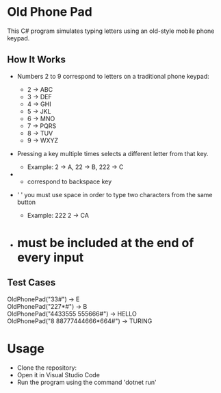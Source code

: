 # Old Phone Pad

This C# program simulates typing letters using an old-style mobile phone keypad.

## How It Works
- Numbers 2 to 9 correspond to letters on a traditional phone keypad:
  - 2 → ABC
  - 3 → DEF
  - 4 → GHI
  - 5 → JKL
  - 6 → MNO
  - 7 → PQRS
  - 8 → TUV
  - 9 → WXYZ

- Pressing a key multiple times selects a different letter from that key.
  - Example: 2 → A, 22 → B, 222 → C

- * correspond to backspace key
- ' ' you must use space in order to type two characters from the same button
  - Example: 222 2 → CA
- # must be included at the end of every input

## Test Cases
OldPhonePad("33#") → E  
OldPhonePad("227*#") → B  
OldPhonePad("4433555 555666#") → HELLO  
OldPhonePad("8 88777444666*664#") → TURING  

# Usage
- Clone the repository: 
- Open it in Visual Studio Code
- Run the program using the command 'dotnet run'
